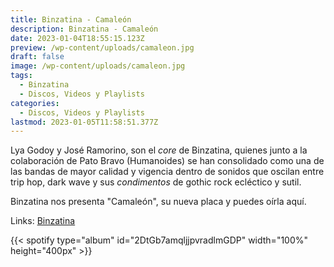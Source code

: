 ```yaml
---
title: Binzatina - Camaleón
description: Binzatina - Camaleón
date: 2023-01-04T18:55:15.123Z
preview: /wp-content/uploads/camaleon.jpg
draft: false
image: /wp-content/uploads/camaleon.jpg
tags:
  - Binzatina
  - Discos, Videos y Playlists
categories:
  - Discos, Videos y Playlists
lastmod: 2023-01-05T11:58:51.377Z
---
```


Lya Godoy y José Ramorino, son el *core* de Binzatina, quienes junto a la colaboración de Pato Bravo (Humanoides) se han consolidado como una de las bandas de mayor calidad y vigencia dentro de sonidos que oscilan entre trip hop, dark wave y sus *condimentos* de gothic rock ecléctico y sutil.

Binzatina nos presenta "Camaleón", su nueva placa y puedes oírla aquí.

Links: [Binzatina](https://www.instagram.com/binzatinamusic/)

{{< spotify type="album" id="2DtGb7amqljjpvradlmGDP" width="100%" height="400px" >}}
